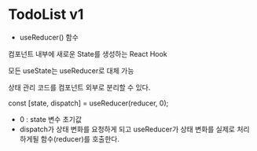 # TodoList v1


- useReducer() 함수 

컴포넌트 내부에 새로운 State를 생성하는 React Hook
   
모든 useState는 useReducer로 대체 가능

상태 관리 코드를 컴포넌트 외부로 분리할 수 있다.

const [state, dispatch] = useReducer(reducer, 0);   

- 0 : state 변수 초기값
- dispatch가 상태 변화를 요청하게 되고 useReducer가 상태 변화를 실제로 처리하게될 함수(reducer)를 호출한다.
   
   
